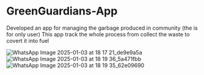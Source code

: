 # GreenGuardians-App
Developed an app for managing the garbage produced in community (the is for only user)
This app track the whole process from collect the waste to covert it into fuel

![WhatsApp Image 2025-01-03 at 18 17 21_de9e9a5a](https://github.com/user-attachments/assets/88d21b0b-5dea-4033-a79e-647b75b9c3c4)
![WhatsApp Image 2025-01-03 at 18 19 36_5a471fbb](https://github.com/user-attachments/assets/5d7a7238-c160-4808-97e6-1dbf4b197160)
![WhatsApp Image 2025-01-03 at 18 19 35_62e09690](https://github.com/user-attachments/assets/f568e38d-5e6a-48f5-9a16-00e1fae63b44)
